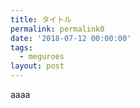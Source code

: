 ```yaml
---
title: タイトル
permalink: permalink0
date: '2018-07-12 00:00:00'
tags:
  - meguroes
layout: post
---
```

aaaa
